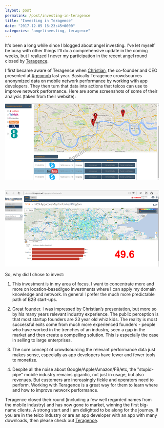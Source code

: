 ```yaml
---
layout: post
permalink: /post/investing-in-teragence
title: "Investing in Teragence"
date: "2017-12-05 16:23:45+0000"
categories: "angelinvesting, teragence"
---
```


It's been a long while since I blogged about angel investing. I've let myself be busy with other things I'll do a comprehensive update in the coming weeks, but I realized I never my participation in the recent angel round closed by [Teragence](http://www.teragence.com).

I first became aware of Teragence when [Christian](https://www.linkedin.com/in/christian-rouffaert-347993/), the co-founder and CEO presented at [#geomob](http://geomobldn.org/) last year. Basically Teragence crowdsources anonymized data on mobile network performance by working with app developers. They then turn that data into actions that telcos can use to improve network performance. Here are some screenshots of some of their analysis (taken from their website):

<div class="ctr">
  <img src="/img/blog/teragence-ss.png"/>
</div>




<div class="ctr" style="padding-top:30px">
  <img src="/img/blog/teragence-ss2.png"/>
</div>

So, why did I chose to invest:

1. This investment is in my area of focus. I want to concentrate more and more on location-based/geo investments where I can apply my domain knowledge and network. In general I prefer the much more predictable path of B2B start-ups.  

2. Great founder. I was impressed by Christian’s presentation, but more so by his many years relevant industry experience. The public perception is that most startup founders are 23 year old whiz kids. The reality is most successful exits come from much more experienced founders - people who have worked in the trenches of an industry, seen a gap in the market and then create a compelling solution. This is especially the case in selling to large enterprises. 

3. The core concept of crowdsourcing the relevant performance data just makes sense, especially as app developers have fewer and fewer tools to monetize. 

4. Despite all the noise about Google/Apple/Amazon/FB/etc, the "stupid-pipe" mobile industry remains gigantic, not just in usage, but also revenues. But customers are increasingly fickle and operators need to perform. Working with Teragence is a great way for them to learn where and how to improve network performance. 

Teragence closed their round (including a few well regarded names from the mobile industry) and has now gone to market, winning the first big-name clients. A strong start and I am delighted to be along for the journey. If you are in the telco industry or are an app developer with an app with many downloads, then please check out [Teragence](http://www.teragence.com). 


 









